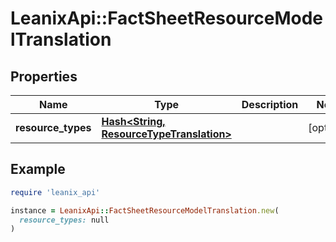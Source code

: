 # LeanixApi::FactSheetResourceModelTranslation

## Properties

| Name | Type | Description | Notes |
| ---- | ---- | ----------- | ----- |
| **resource_types** | [**Hash&lt;String, ResourceTypeTranslation&gt;**](ResourceTypeTranslation.md) |  | [optional] |

## Example

```ruby
require 'leanix_api'

instance = LeanixApi::FactSheetResourceModelTranslation.new(
  resource_types: null
)
```

